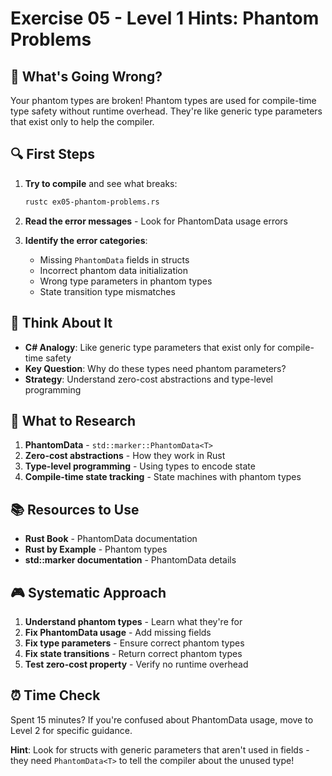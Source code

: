 # Exercise 05 - Level 1 Hints: Phantom Problems

## 🎯 What's Going Wrong?

Your phantom types are broken! Phantom types are used for compile-time type safety without runtime overhead. They're like generic type parameters that exist only to help the compiler.

## 🔍 First Steps

1. **Try to compile** and see what breaks:
   ```bash
   rustc ex05-phantom-problems.rs
   ```

2. **Read the error messages** - Look for PhantomData usage errors

3. **Identify the error categories**:
   - Missing `PhantomData` fields in structs
   - Incorrect phantom data initialization
   - Wrong type parameters in phantom types
   - State transition type mismatches

## 🤔 Think About It

- **C# Analogy**: Like generic type parameters that exist only for compile-time safety
- **Key Question**: Why do these types need phantom parameters?
- **Strategy**: Understand zero-cost abstractions and type-level programming

## 🔧 What to Research

1. **PhantomData** - `std::marker::PhantomData<T>`
2. **Zero-cost abstractions** - How they work in Rust
3. **Type-level programming** - Using types to encode state
4. **Compile-time state tracking** - State machines with phantom types

## 📚 Resources to Use

- **Rust Book** - PhantomData documentation
- **Rust by Example** - Phantom types
- **std::marker documentation** - PhantomData details

## 🎮 Systematic Approach

1. **Understand phantom types** - Learn what they're for
2. **Fix PhantomData usage** - Add missing fields
3. **Fix type parameters** - Ensure correct phantom types
4. **Fix state transitions** - Return correct phantom types
5. **Test zero-cost property** - Verify no runtime overhead

## ⏰ Time Check

Spent 15 minutes? If you're confused about PhantomData usage, move to Level 2 for specific guidance.

**Hint**: Look for structs with generic parameters that aren't used in fields - they need `PhantomData<T>` to tell the compiler about the unused type!